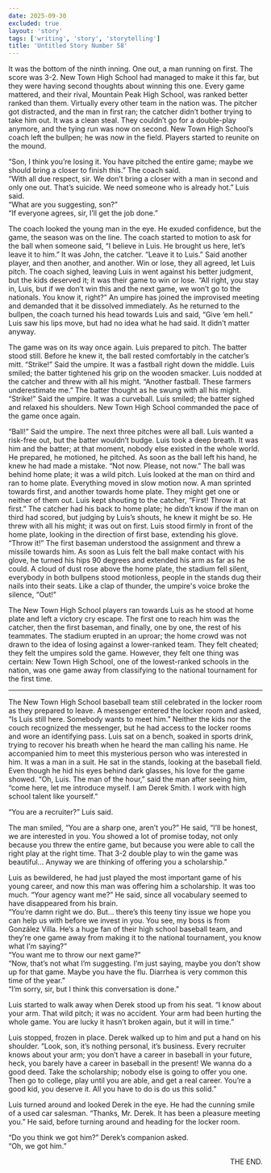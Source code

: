```yaml
---
date: 2025-09-30
excluded: true
layout: 'story'
tags: ['writing', 'story', 'storytelling']
title: 'Untitled Story Number 58'
---
```


It was the bottom of the ninth inning. One out, a man running on first. The score was 3-2. New Town High School had managed to make it this far, but they were having second thoughts about winning this one. Every game mattered, and their rival, Mountain Peak High School, was ranked better ranked than them. Virtually every other team in the nation was. The pitcher got distracted, and the man in first ran; the catcher didn’t bother trying to take him out. It was a clean steal. They couldn’t go for a double-play anymore, and the tying run was now on second. New Town High School’s coach left the bullpen; he was now in the field. Players started to reunite on the mound.

“Son, I think you’re losing it. You have pitched the entire game; maybe we should bring a closer to finish this.” The coach said.  
“With all due respect, sir. We don’t bring a closer with a man in second and only one out. That’s suicide. We need someone who is already hot.” Luis said.  
“What are you suggesting, son?”  
“If everyone agrees, sir, I’ll get the job done.”

The coach looked the young man in the eye. He exuded confidence, but the game, the season was on the line. The coach started to motion to ask for the ball when someone said, “I believe in Luis. He brought us here, let’s leave it to him.” It was John, the catcher. “Leave it to Luis.” Said another player, and then another, and another. Win or lose, they all agreed, let Luis pitch. The coach sighed, leaving Luis in went against his better judgment, but the kids deserved it; it was their game to win or lose. “All right, you stay in, Luis, but if we don’t win this and the next game, we won’t go to the nationals. You know it, right?” An umpire has joined the improvised meeting and demanded that it be dissolved immediately. As he returned to the bullpen, the coach turned his head towards Luis and said, “Give ‘em hell.” Luis saw his lips move, but had no idea what he had said. It didn’t matter anyway.

The game was on its way once again. Luis prepared to pitch. The batter stood still. Before he knew it, the ball rested comfortably in the catcher’s mitt. “Strike!” Said the umpire. It was a fastball right down the middle. Luis smiled; the batter tightened his grip on the wooden smacker. Luis nodded at the catcher and threw with all his might. “Another fastball. These farmers underestimate me.” The batter thought as he swung with all his might. “Strike!” Said the umpire. It was a curveball. Luis smiled; the batter sighed and relaxed his shoulders. New Town High School commanded the pace of the game once again.

“Ball!” Said the umpire. The next three pitches were all ball. Luis wanted a risk-free out, but the batter wouldn’t budge. Luis took a deep breath. It was him and the batter; at that moment, nobody else existed in the whole world. He prepared, he motioned, he pitched. As soon as the ball left his hand, he knew he had made a mistake. “Not now. Please, not now.” The ball was behind home plate; it was a wild pitch. Luis looked at the man on third and ran to home plate. Everything moved in slow motion now. A man sprinted towards first, and another towards home plate. They might get one or neither of them out. Luis kept shouting to the catcher, “First! Throw it at first.” The catcher had his back to home plate; he didn’t know if the man on third had scored, but judging by Luis’s shouts, he knew it might be so. He threw with all his might; it was out on first. Luis stood firmly in front of the home plate, looking in the direction of first base, extending his glove. “Throw it!” The first baseman understood the assignment and threw a missile towards him. As soon as Luis felt the ball make contact with his glove, he turned his hips 90 degrees and extended his arm as far as he could. A cloud of dust rose above the home plate, the stadium fell silent, everybody in both bullpens stood motionless, people in the stands dug their nails into their seats. Like a clap of thunder, the umpire's voice broke the silence, “Out!”

The New Town High School players ran towards Luis as he stood at home plate and left a victory cry escape. The first one to reach him was the catcher, then the first baseman, and finally, one by one, the rest of his teammates. The stadium erupted in an uproar; the home crowd was not drawn to the idea of losing against a lower-ranked team. They felt cheated; they felt the umpires sold the game. However, they felt one thing was certain: New Town High School, one of the lowest-ranked schools in the nation, was one game away from classifying to the national tournament for the first time.

---

The New Town High School baseball team still celebrated in the locker room as they prepared to leave. A messenger entered the locker room and asked, “Is Luis still here. Somebody wants to meet him.” Neither the kids nor the couch recognized the messenger, but he had access to the locker rooms and wore an identifying pass. Luis sat on a bench, soaked in sports drink, trying to recover his breath when he heard the man calling his name. He accompanied him to meet this mysterious person who was interested in him. It was a man in a suit. He sat in the stands, looking at the baseball field. Even though he hid his eyes behind dark glasses, his love for the game showed. “Oh, Luis. The man of the hour,” said the man after seeing him, “come here, let me introduce myself. I am Derek Smith. I work with high school talent like yourself.”

“You are a recruiter?” Luis said.

The man smiled, “You are a sharp one, aren’t you?” He said, “I’ll be honest, we are interested in you. You showed a lot of promise today, not only because you threw the entire game, but because you were able to call the right play at the right time. That 3-2 double play to win the game was beautiful… Anyway we are thinking of offering you a scholarship.”

Luis as bewildered, he had just played the most important game of his young career, and now this man was offering him a scholarship. It was too much. “Your agency want me?” He said, since all vocabulary seemed to have disappeared from his brain.  
“You’re damn right we do. But… there’s this teeny tiny issue we hope you can help us with before we invest in you. You see, my boss is from González Villa. He’s a huge fan of their high school baseball team, and they’re one game away from making it to the national tournament, you know what I’m saying?”  
“You want me to throw our next game?”  
“Now, that’s not what I’m suggesting. I’m just saying, maybe you don’t show up for that game. Maybe you have the flu. Diarrhea is very common this time of the year.”  
“I’m sorry, sir, but I think this conversation is done.”

Luis started to walk away when Derek stood up from his seat. “I know about your arm. That wild pitch; it was no accident. Your arm had been hurting the whole game. You are lucky it hasn’t broken again, but it will in time.”

Luis stopped, frozen in place. Derek walked up to him and put a hand on his shoulder. “Look, son, it’s nothing personal, it’s business. Every recruiter knows about your arm; you don’t have a career in baseball in your future, heck, you barely have a career in baseball in the present! We wanna do a good deed. Take the scholarship; nobody else is going to offer you one. Then go to college, play until you are able, and get a real career. You’re a good kid, you deserve it. All you have to do is do us this solid.”

Luis turned around and looked Derek in the eye. He had the cunning smile of a used car salesman. “Thanks, Mr. Derek. It has been a pleasure meeting you.” He said, before turning around and heading for the locker room.

“Do you think we got him?” Derek’s companion asked.  
“Oh, we got him.”

<p style="text-align:right">THE END.</p>